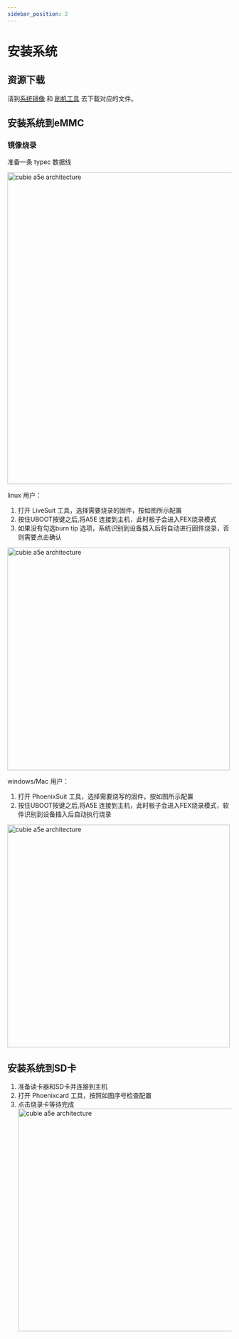 ```yaml
---
sidebar_position: 2
---
```


# 安装系统

## 资源下载

请到[系统镜像](../../download/#操作系统镜像) 和 [刷机工具](../../download/#刷机工具) 去下载对应的文件。

## 安装系统到eMMC

### 镜像烧录

准备一条 typec 数据线

<img src="/img/cubie/a5e/cubie_a5e_to_fex_mode.webp" alt="cubie a5e architecture" width="700" />

linux 用户：

1. 打开 LiveSuit 工具，选择需要烧录的固件，按如图所示配置
2. 按住UBOOT按键之后,将A5E 连接到主机，此时板子会进入FEX烧录模式
3. 如果没有勾选burn tip 选项，系统识别到设备插入后将自动进行固件烧录，否则需要点击确认

<img src="/img/cubie/linux_phoenixsuit.webp" alt="cubie a5e architecture" width="500" />

windows/Mac 用户：

1. 打开 PhoenixSuit 工具，选择需要烧写的固件，按如图所示配置
2. 按住UBOOT按键之后,将A5E 连接到主机，此时板子会进入FEX烧录模式，软件识别到设备插入后自动执行烧录

<img src="/img/cubie/win_phoenixsuit.webp" alt="cubie a5e architecture" width="500" />

## 安装系统到SD卡

1. 准备读卡器和SD卡并连接到主机
2. 打开 Phoenixcard 工具，按照如图序号检查配置
3. 点击烧录卡等待完成
   <img src="/img/cubie/phoenixcard.webp" alt="cubie a5e architecture" width="500" />
